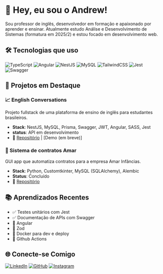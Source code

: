 # 👋 Hey, eu sou o Andrew!

Sou professor de inglês, desenvolvedor em formação e apaixonado por aprender e ensinar. Atualmente estudo Análise e Desenvolvimento de Sistemas (formatura em 2025/2) e estou focado em desenvolvimento web.

## 🛠️ Tecnologias que uso

![TypeScript](https://img.shields.io/badge/-TypeScript-3178C6?style=flat&logo=typescript&logoColor=white)
![Angular](https://img.shields.io/badge/angular-%23DD0031.svg?style=flat&logo=angular&logoColor=white)
![NestJS](https://img.shields.io/badge/-NestJS-E0234E?style=flat&logo=nestjs&logoColor=white)
![MySQL](https://img.shields.io/badge/-MySQL-4479A1?style=flat&logo=mysql&logoColor=white)
![TailwindCSS](https://img.shields.io/badge/-TailwindCSS-38B2AC?style=flat&logo=tailwind-css&logoColor=white)
![Jest](https://img.shields.io/badge/-Jest-C21325?style=flat&logo=jest&logoColor=white)
![Swagger](https://img.shields.io/badge/-Swagger-%23Clojure?style=flat&logo=swagger&logoColor=white)

## 🧩 Projetos em Destaque

### 📈 English Conversations
Projeto fullstack de uma plataforma de ensino de inglês para estudantes brasileiros.
- **Stack**: NestJS, MySQL, Prisma, Swagger, JWT, Angular, SASS, Jest
- **status**: API em desenvolvimento
- 🔗 [Repositório](https://github.com/andy-oliv/englishconversations) | [Demo (em breve)]

### 📑 Sistema de contratos Amar
GUI app que automatiza contratos para a empresa Amar Infâncias.
- **Stack**: Python, Customtkinter, MySQL (SQLAlchemy), Alembic
- **Status**: Concluído
- 🔗 [Repositório](https://github.com/andy-oliv/AMAR_contractGUI)

## 📚 Aprendizados Recentes

- ✅ Testes unitários com Jest
- ✅ Documentação de APIs com Swagger
- 🚧 Angular
- 🚧 Zod
- 🚧 Docker para dev e deploy
- 🚧 Github Actions

## 🌐 Conecte-se Comigo

[![LinkedIn](https://img.shields.io/badge/-LinkedIn-0077B5?style=flat&logo=linkedin&logoColor=white)](https://www.linkedin.com/in/andy-oliveira/)
[![GitHub](https://img.shields.io/badge/-GitHub-181717?style=flat&logo=github&logoColor=white)](https://github.com/andy-oliv)
[![Instagram](https://img.shields.io/badge/-Instagram-E4405F?style=flat&logo=instagram&logoColor=white)](https://www.instagram.com/andrewithw/)


